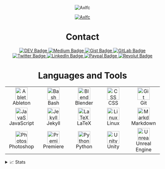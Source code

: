 
<p align="center">
  <img src="https://komarev.com/ghpvc/?username=Axlfc&label=Profile%20views&color=0e75b6&style=flat" alt="Axlfc" />
</p>

<p align="center">
  <a href="https://github.com/axlfc">
    <img src="https://readme-typing-svg.demolab.com/?font=Helvetica&size=16&duration=2500&pause=100&multiline=true&width=512&height=110&lines=Axel+Fern%C3%A1ndez+Curros;Videogame+Development+and+Virtual+Reality+Specialist;Administrator+of+Computer+Systems+in+the+Network;3D+Animator,+Games+and+Interactive+Environments;Magician+from+Spain" alt="Axlfc" />
  </a>
</p>


<div align="center">
  <h1>Contact</h1>
  <a href="https://dev.to/axlfc">
    <img src="https://img.shields.io/badge/dev.to-100000?style=for-the-badge&logo=dev.to&logoColor=white" alt="DEV Badge" />
  </a>
  <a href="https://medium.com/@axelfernandezcurros">
    <img src="https://img.shields.io/badge/Medium-100000?style=for-the-badge&logo=medium&logoColor=white" alt="Medium Badge" />
  </a>
  <a href="https://gist.github.com/Axlfc">
    <img src="https://img.shields.io/badge/gist.github-100000?style=for-the-badge&logo=github&logoColor=white" alt="Gist Badge" />
  </a>
  <a href="https://gitlab.com/Axlfc">
    <img src="https://img.shields.io/badge/GitLab-330F63?style=for-the-badge&logo=gitlab&logoColor=white" alt="GitLab Badge" />
  </a>
  <a href="https://twitter.com/axelcurros">
    <img src="https://img.shields.io/badge/Twitter-1DA1F2?style=for-the-badge&logo=twitter&logoColor=white" alt="Twitter Badge" />
  </a>
  <a href="https://www.linkedin.com/in/axelcurros/">
    <img src="https://img.shields.io/badge/LinkedIn-0077B5?style=for-the-badge&logo=linkedin&logoColor=white" alt="LinkedIn Badge" />
  </a>
  <a href="https://paypal.me/axelcurros">
    <img src="https://img.shields.io/badge/Paypal-ffffff?style=for-the-badge&logo=paypal&logoColor=white" alt="Paypal Badge" />
  </a>
  <a href="https://revolut.me/afaces">
    <img src="https://img.shields.io/badge/Revolut-ffffff?style=for-the-badge&logo=paypal&logoColor=white" alt="Revolut Badge" />
  </a>
</div>

##
<div align="center">
  <h1>Languages and Tools</h1>
<table>
  <tr>
    <td align="center" width="96">
      <a href="https://www.ableton.com" target="_blank"> 
        <img src="https://skillicons.dev/icons?i=ableton" width="40" height="40" alt="Ableton" />
      </a>
      <br>Ableton
    </td>
    <td align="center" width="96">
      <a href="https://www.gnu.org/software/bash" target="_blank"> 
        <img src="https://skillicons.dev/icons?i=bash" width="40" height="40" alt="Bash" />
      </a>
      <br>Bash
    </td>
    <td align="center" width="96">
      <a href="https://www.blender.org" target="_blank"> 
        <img src="https://skillicons.dev/icons?i=blender" width="40" height="40" alt="Blender" />
      </a>
      <br>Blender
    </td>
    <td align="center" width="96">
      <a href="https://en.wikipedia.org/wiki/CSS" target="_blank"> 
        <img src="https://skillicons.dev/icons?i=css" width="40" height="40" alt="CSS" />
      </a>
      <br>CSS
    </td>
    <td align="center" width="96">
      <a href="https://www.github.com" target="_blank"> 
        <img src="https://techstack-generator.vercel.app/github-icon.svg" width="40" height="40" alt="Git" />
      </a>
      <br>Git
    </td>
  </tr>
  <tr>
    <td align="center" width="96">
      <a href="https://www.javascript.com" target="_blank"> 
        <img src="https://skillicons.dev/icons?i=js" width="40" height="40" alt="JavaScript" />
      </a>
      <br>JavaScript
    </td>
    <td align="center" width="96">
      <a href="https://jekyllrb.com" target="_blank"> 
        <img src="https://www.vectorlogo.zone/logos/jekyllrb/jekyllrb-icon.svg" width="40" height="40" alt="Jekyll" />
      </a>
      <br>Jekyll
    </td>
    <td align="center" width="96">
      <a href="https://www.latex-project.org" target="_blank"> 
        <img src="https://skillicons.dev/icons?i=latex" width="40" height="40" alt="LaTeX" />
      </a>
      <br>LaTeX
    </td>
    <td align="center" width="96">
      <a href="https://en.wikipedia.org/wiki/GNU/Linux" target="_blank"> 
        <img src="https://skillicons.dev/icons?i=linux" width="40" height="40" alt="Linux" />
      </a>
      <br>Linux
    </td>
    <td align="center" width="96">
      <a href="https://en.wikipedia.org/wiki/Markdown" target="_blank"> 
        <img src="https://skillicons.dev/icons?i=md" width="40" height="40" alt="Markdown" />
      </a>
      <br>Markdown
    </td>
  </tr>
  <tr>
    <td align="center" width="96">
      <a href="https://www.adobe.com" target="_blank"> 
        <img src="https://skillicons.dev/icons?i=ps" width="40" height="40" alt="Photoshop" />
      </a>
      <br>Photoshop
    </td>
    <td align="center" width="96">
      <a href="https://www.adobe.com" target="_blank"> 
        <img src="https://skillicons.dev/icons?i=pr" width="40" height="40" alt="Premiere" />
      </a>
      <br>Premiere
    </td>
    <td align="center" width="96">
      <a href="https://www.python.org" target="_blank"> 
        <img src="https://techstack-generator.vercel.app/python-icon.svg" width="40" height="40" alt="Python" />
      </a>
      <br>Python
    </td>
    <td align="center" width="96">
      <a href="https://unity.com" target="_blank"> 
        <img src="https://skillicons.dev/icons?i=unity" width="40" height="40" alt="Unity" />
      </a>
      <br>Unity
    </td>
    <td align="center" width="96">
      <a href="https://www.unrealengine.com" target="_blank"> 
        <img src="https://skillicons.dev/icons?i=unreal" width="40" height="40" alt="Unreal Engine" />
      </a>
      <br>Unreal Engine
    </td>
  </tr>
</table>
</div>

<details>
  <summary>📈 Stats</summary>
  <div align="center">
    <img width="830" src="https://github-readme-activity-graph.vercel.app/graph?username=Axlfc&bg_color=21232a&color=a8eeff&line=61dafb&point=f0fcff&area=true&hide_border=false" alt="GitHub Activity Graph" />
    <p>
      <img src="http://github-profile-summary-cards.vercel.app/api/cards/most-commit-language?username=Axlfc&amp;theme=dracula" alt="Top Languages in Commits Card"></img>
      <img src="http://github-profile-summary-cards.vercel.app/api/cards/productive-time?username=Axlfc&amp;theme=dracula&amp;utcOffset=0" alt="Productive Time Card"></img>
    </p>
    <p>
      <img src="http://github-profile-summary-cards.vercel.app/api/cards/repos-per-language?username=Axlfc&amp;theme=dracula" alt="Top Languages Used Card"></img>
      <img src="http://github-profile-summary-cards.vercel.app/api/cards/stats?username=Axlfc&amp;theme=dracula" alt="GitHub Stats Card"></img>
    </p>
    <p>
      <img src="https://github-readme-streak-stats.herokuapp.com/?user=Axlfc&theme=onedark" width="400" height="200" alt="GitHub Streak Stats" />
    </p>
    <p>
      <a href="https://github.com/ryo-ma/github-profile-trophy">
        <img src="https://github-profile-trophy.vercel.app/?username=Axlfc&theme=onedark&column=4" alt="GitHub Trophy" />
      </a>
    </p>
  </div>
</details>
